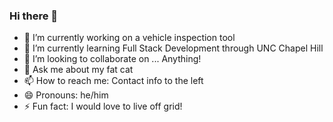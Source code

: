 ### Hi there 👋

- 🔭 I’m currently working on a vehicle inspection tool
- 🌱 I’m currently learning Full Stack Development through UNC Chapel Hill
- 👯 I’m looking to collaborate on ... Anything!
- 💬 Ask me about my fat cat
- 📫 How to reach me: Contact info to the left 
- 😄 Pronouns: he/him
- ⚡ Fun fact: I would love to live off grid!
